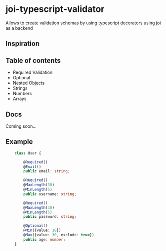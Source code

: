 # joi-typescript-validator

Allows to create validation schemas by using typescript decorators using [joi](https://github.com/hapijs/joi) as a backend

## Inspiration

## Table of contents

* Required Validation
* Optional
* Nested Objects
* Strings
* Numbers
* Arrays

## Docs

Coming soon...

## Example
```typescript
    class User {

        @Required()
        @Email()
        public email: string;

        @Required()
        @MaxLength(30)
        @MinLength(5)
        public username: string;

        @Required()
        @MaxLength(30)
        @MinLength(5)
        public password: string;

        @Optional()
        @Min({value: 18})
        @Max({value: 30, exclude: true})
        public age: number;
    }
```

